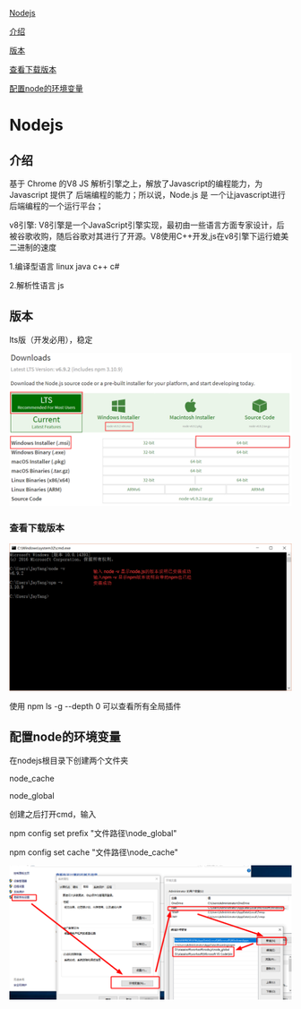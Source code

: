 [Nodejs](https://github.com/cjs111208/note-node#%E4%BB%8B%E7%BB%8D)

 [介绍](https://github.com/cjs111208/note-node#%E7%89%88%E6%9C%AC)

 [版本](https://github.com/cjs111208/note-node#%E6%9F%A5%E7%9C%8B%E4%B8%8B%E8%BD%BD%E7%89%88%E6%9C%AC)

  [查看下载版本](https://github.com/cjs111208/note-node#%E6%9F%A5%E7%9C%8B%E4%B8%8B%E8%BD%BD%E7%89%88%E6%9C%AC)

 [配置node的环境变量](https://github.com/cjs111208/note-node#%E9%85%8D%E7%BD%AEnode%E7%9A%84%E7%8E%AF%E5%A2%83%E5%8F%98%E9%87%8F)



# Nodejs

## **介绍**

基于 Chrome 的V8 JS 解析引擎之上，解放了Javascript的编程能力，为 Javascript 提供了 后端编程的能力；所以说，Node.js 是 一个让javascript进行后端编程的一个运行平台；

v8引擎: V8引擎是一个JavaScript引擎实现，最初由一些语言方面专家设计，后被谷歌收购，随后谷歌对其进行了开源。V8使用C++开发,js在v8引擎下运行媲美二进制的速度 

1.编译型语言 linux java c++ c#

2.解析性语言 js 

## **版本**

lts版（开发必用），稳定

![下载node](https://github.com/cjs111208/note-node/blob/master/image/2267589-bb1555667d5355af.png)

### 查看下载版本

![1576567873118](https://github.com/cjs111208/note-node/blob/master/image/2267589-2c9ced41baca7c1e.png)

使用  npm ls -g --depth 0  可以查看所有全局插件

## **配置node的环境变量**

在nodejs根目录下创建两个文件夹

node_cache

node_global

创建之后打开cmd，输入

npm config set prefix "文件路径\node_global"

npm config set cache "文件路径\node_cache"

![配置](https://github.com/cjs111208/note-node/blob/master/image/1576568350717.png)

